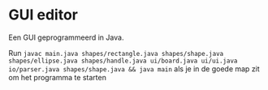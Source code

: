 # GUI editor

Een GUI geprogrammeerd in Java.

Run `javac main.java shapes/rectangle.java shapes/shape.java shapes/ellipse.java shapes/handle.java ui/board.java ui/ui.java io/parser.java shapes/shape.java && java main` als je in de goede map zit om het programma te starten

